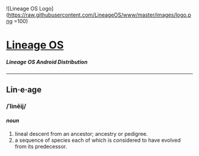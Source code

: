 ![Lineage OS Logo](https://raw.githubusercontent.com/LineageOS/www/master/images/logo.png =100)
# [Lineage OS](https://lineageos.org)
##### Lineage OS Android Distribution

---
## Lin·e·age

### /ˈlinēij/

#### _noun_


1. lineal descent from an ancestor; ancestry or pedigree.
2. a sequence of species each of which is considered to have evolved from its predecessor.
